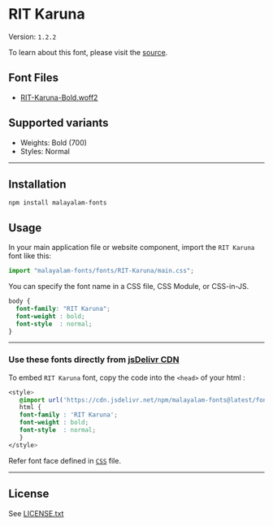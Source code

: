 # RIT Karuna

Version: `1.2.2`

To learn about this font, please visit the [source](https://gitlab.com/rit-fonts/karuna).

## Font Files

* [RIT-Karuna-Bold.woff2](RIT-Karuna-Bold.woff2)

## Supported variants

* Weights: Bold (700)
* Styles: Normal

---

## Installation

```shell
npm install malayalam-fonts
```
## Usage

In your main application file or website component, import the `RIT Karuna` font like this:

```javascript
import "malayalam-fonts/fonts/RIT-Karuna/main.css";
```
You can specify the font name in a CSS file, CSS Module, or CSS-in-JS.

```css
body {
  font-family: "RIT Karuna";
  font-weight : bold;
  font-style  : normal;
}
```
---

### Use these fonts directly from [jsDelivr CDN](https://www.jsdelivr.com/package/npm/malayalam-fonts)

To embed `RIT Karuna` font, copy the code into the `<head>` of your html :

```css
<style>
   @import url('https://cdn.jsdelivr.net/npm/malayalam-fonts@latest/fonts/RIT-Karuna/main.min.css');
   html {
   font-family : 'RIT Karuna';
   font-weight : bold;
   font-style  : normal;
   }
</style>
```
Refer font face defined in [`CSS`](main.css) file.

---
## License

See [LICENSE.txt](LICENSE.txt)